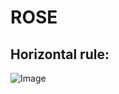 # ROSE
Horizontal rule:
---
![Image](https://www.gardenzeus.com/wp-content/uploads/shutterstock_144180568-1-scaled.jpg)
